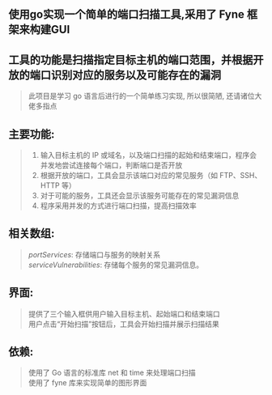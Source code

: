 ## 使用go实现一个简单的端口扫描工具,采用了 Fyne 框架来构建GUI     
## 工具的功能是扫描指定目标主机的端口范围，并根据开放的端口识别对应的服务以及可能存在的漏洞    
> 此项目是学习 go 语言后进行的一个简单练习实现, 所以很简陋, 还请诸位大佬多指点  

## 主要功能:   
> 1. 输入目标主机的 IP 或域名，以及端口扫描的起始和结束端口，程序会并发地尝试连接每个端口，判断端口是否开放   
> 2. 根据开放的端口，工具会显示该端口对应的常见服务（如 FTP、SSH、HTTP 等）   
> 3. 对于可能的服务，工具还会显示该服务可能存在的常见漏洞信息  
> 4. 程序采用并发的方式进行端口扫描，提高扫描效率  

## 相关数组:  
> _portServices_: 存储端口与服务的映射关系   
> _serviceVulnerabilities_: 存储每个服务的常见漏洞信息。  

## 界面:  
> 提供了三个输入框供用户输入目标主机、起始端口和结束端口    
> 用户点击“开始扫描”按钮后，工具会开始扫描并展示扫描结果   

## 依赖:  
> 使用了 Go 语言的标准库 net 和 time 来处理端口扫描   
> 使用了 fyne 库来实现简单的图形界面